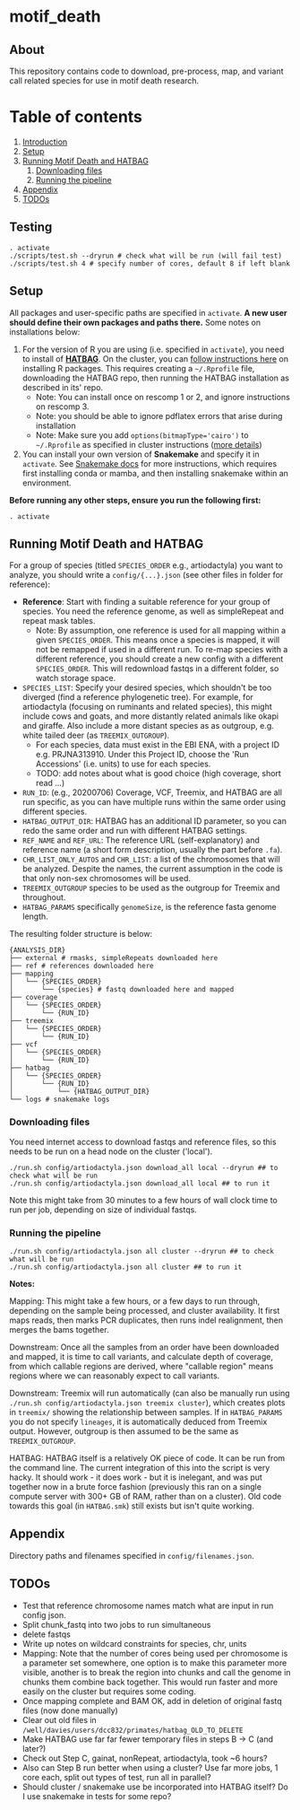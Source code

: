 motif_death
===========

## About

This repository contains code to download, pre-process, map, and variant call related species for use in motif death research.

# Table of contents
1. [Introduction](#paragraph-testing)
2. [Setup](#paragraph-setup)
3. [Running Motif Death and HATBAG](#paragraph-motifandhatbag)
    1. [Downloading files](#paragraph-download)
    2. [Running the pipeline](#paragraph-running)
4. [Appendix](#paragraph-appendix)
4. [TODOs](#paragraph-todos)

## Testing <a name="paragraph-testing"></a>

```
. activate
./scripts/test.sh --dryrun # check what will be run (will fail test)
./scripts/test.sh 4 # specify number of cores, default 8 if left blank
```


## Setup <a name="paragraph-setup"></a>
All packages and user-specific paths are specified in `activate`. **A new user should define their own packages and paths there.**  Some notes on installations below:

1. For the version of R you are using (i.e. specified in `activate`), you need to install of [**HATBAG**](https://github.com/rwdavies/HATBAG). On the cluster, you can [follow instructions here](https://www.medsci.ox.ac.uk/divisional-services/support-services-1/bmrc/r-and-rstudio-on-the-bmrc-cluster) on installing R packages. This requires creating a `~/.Rprofile` file, downloading the HATBAG repo, then running the HATBAG installation as described in its' repo. 
    * Note: You can install once on rescomp 1 or 2, and ignore instructions on rescomp 3.
    * Note: you should be able to ignore pdflatex errors that arise during installation
    * Note: Make sure you add `options(bitmapType='cairo')` to `~/.Rprofile` as specified in cluster instructions ([more details](https://stackoverflow.com/questions/24999983/r-unable-to-start-device-png-capabilities-has-true-for-png))
1. You can install your own version of **Snakemake** and specify it in `activate`. See [Snakemake docs](https://snakemake.readthedocs.io/en/stable/getting_started/installation.html) for more instructions, which requires first installing conda or mamba, and then installing snakemake within an environment.

**Before running any other steps, ensure you run the following first:**

```
. activate
```

## Running Motif Death and HATBAG  <a name="paragraph-motifandhatbag"></a>

For a group of species (titled `SPECIES_ORDER` e.g., artiodactyla) you want to analyze, you should write a `config/{...}.json` (see other files in folder for reference):
* **Reference**: Start with finding a suitable reference for your group of species. You need the reference genome, as well as simpleRepeat and repeat mask tables.
    * Note: By assumption, one reference is used for all mapping within a given `SPECIES_ORDER`. This means once a species is mapped, it will not be remapped if used in a different run. To re-map species with a different reference, you should create a new config with a different `SPECIES_ORDER`. This will redownload fastqs in a different folder, so watch storage space.
* `SPECIES_LIST`: Specify your desired species, which shouldn't be too diverged (find a reference phylogenetic tree). For example, for artiodactyla (focusing on ruminants and related species), this might include cows and goats, and more distantly related animals like okapi and giraffe. Also include a more distant species as as outgroup, e.g. white tailed deer (as `TREEMIX_OUTGROUP`).
    * For each species, data must exist in the EBI ENA, with a project ID e.g. PRJNA313910.  Under this Project ID, choose the 'Run Accessions' (i.e. units) to use for each species.
    * TODO: add notes about what is good choice (high coverage, short read ...)
* `RUN_ID`: (e.g., 20200706) Coverage, VCF, Treemix, and HATBAG are all run specific, as you can have multiple runs within the same order using different species.
* `HATBAG_OUTPUT_DIR`: HATBAG has an additional ID parameter, so you can redo the same order and run with different HATBAG settings.
* `REF_NAME` and `REF_URL`: The reference URL (self-explanatory) and reference name (a short form description, usually the part before `.fa`).
* `CHR_LIST_ONLY_AUTOS` and `CHR_LIST`: a list of the chromosomes that will be analyzed. Despite the names, the current assumption in the code is that only non-sex chromosomes will be used.
* `TREEMIX_OUTGROUP` species to be used as the outgroup for Treemix and throughout.
* `HATBAG_PARAMS` specifically `genomeSize`, is the reference fasta genome length.


The resulting folder structure is below:

```
{ANALYSIS_DIR}
├── external # rmasks, simpleRepeats downloaded here
├── ref # references downloaded here
├── mapping
│   └── {SPECIES_ORDER}
│       └── {species} # fastq downloaded here and mapped
├── coverage
│   └── {SPECIES_ORDER}
│       └── {RUN_ID}
├── treemix
│   └── {SPECIES_ORDER}
│       └── {RUN_ID}
├── vcf
│   └── {SPECIES_ORDER}
│       └── {RUN_ID}
├── hatbag
│   └── {SPECIES_ORDER}
│       └── {RUN_ID}
│           └── {HATBAG_OUTPUT_DIR}
└── logs # snakemake logs
```

### Downloading files <a name="paragraph-download"></a>

You need internet access to download fastqs and reference files, so this needs to be run on a head node on the cluster ('local'). 
```
./run.sh config/artiodactyla.json download_all local --dryrun ## to check what will be run
./run.sh config/artiodactyla.json download_all local ## to run it
```
Note this might take from 30 minutes to a few hours of wall clock time to run per job, depending on size of individual fastqs.

### Running the pipeline <a name="paragraph-running"></a>

```
./run.sh config/artiodactyla.json all cluster --dryrun ## to check what will be run
./run.sh config/artiodactyla.json all cluster ## to run it
```

**Notes:**

Mapping: This might take a few hours, or a few days to run through, depending on the sample being processed, and cluster availability. It first maps reads, then marks PCR duplicates, then runs indel realignment, then merges the bams together.

Downstream: Once all the samples from an order have been downloaded and mapped, it is time to call variants, and calculate depth of coverage, from which callable regions are derived, where "callable region" means regions where we can reasonably expect to call variants.

Downstream: Treemix will run automatically (can also be manually run using `./run.sh config/artiodactyla.json treemix cluster`), which creates plots in `treemix/` showing the relationship between samples. If in `HATBAG_PARAMS` you do not specify `lineages`, it is automatically deduced from Treemix output.  However, outgroup is then assumed to be the same as `TREEMIX_OUTGROUP`.

HATBAG: HATBAG itself is a relatively OK piece of code. It can be run from the command line.  The current integration of this into the script is very hacky. It should work - it does work - but it is inelegant, and was put together now in a brute force fashion (previously this ran on a single compute server with 300+ GB of RAM, rather than on a cluster). Old code towards this goal (in `HATBAG.smk`) still exists but isn't quite working.  

## Appendix <a name="paragraph-appendix"></a>
Directory paths and filenames specified in `config/filenames.json`.

## TODOs <a name="paragraph-todos"></a>

* Test that reference chromosome names match what are input in run config json.
* Split chunk_fastq into two jobs to run simultaneous
* delete fastqs
* Write up notes on wildcard constraints for species, chr, units
* Mapping: Note that the number of cores being used per chromosome is a parameter set somewhere, one option is to make this parameter more visible, another is to break the region into chunks and call the genome in chunks them combine back together. This would run faster and more easily on the cluster but requires some coding.
* Once mapping complete and BAM OK, add in deletion of original fastq files (now done manually)
* Clear out old files in `/well/davies/users/dcc832/primates/hatbag_OLD_TO_DELETE`
* Make HATBAG use far far fewer temporary files in steps B -> C (and later?)
* Check out Step C, gainat, nonRepeat, artiodactyla, took ~6 hours?
* Also can Step B run better when using a cluster? Use far more jobs, 1 core each, split out types of test, run all in parallel?
* Should cluster / snakemake use be incorporated into HATBAG itself? Do I use snakemake in tests for some repo? 

